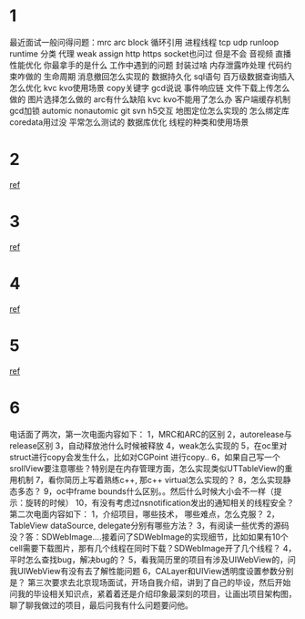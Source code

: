 # 1

最近面试一般问得问题：mrc arc block 循环引用 进程线程 tcp udp runloop runtime 分类 代理 weak assign http https socket也问过 但是不会 音视频 直播 性能优化 你最拿手的是什么 工作中遇到的问题 封装过啥 内存泄露咋处理 代码约束咋做的 生命周期 消息撤回怎么实现的 数据持久化 sql语句 百万级数据查询插入怎么优化 kvc kvo使用场景 copy关键字 gcd说说 事件响应链 文件下载上传怎么做的 图片选择怎么做的 arc有什么缺陷 kvc kvo不能用了怎么办 客户端缓存机制 gcd加锁 automic nonautomic git svn h5交互 地图定位怎么实现的 怎么绑定库 coredata用过没 平常怎么测试的 数据库优化 线程的种类和使用场景

# 2

[ref](http://hl1987.com/2017/09/05/%E8%85%BE%E8%AE%AFSNG%E6%9F%90%E9%83%A8%E9%97%A8iOS%E9%9D%A2%E8%AF%95%E7%BB%8F%E5%8E%86/)

# 3

[ref](https://juejin.im/post/5b5a8e7e518825615e6f6c11)

# 4

[ref](https://github.com/lzyy/iOS-Developer-Interview-Questions)

# 5

[ref](http://www.zoomfeng.com/blog/ios-level-up.html)

# 6

电话面了两次，第一次电面内容如下：
1，MRC和ARC的区别
2，autorelease与release区别
3，自动释放池什么时候被释放
4，weak怎么实现的
5，在oc里对struct进行copy会发生什么，比如对CGPoint 进行copy..
6，如果自己写一个srollView要注意哪些？特别是在内存管理方面，怎么实现类似UTTableView的重用机制
7，看你简历上写着熟练c++, 那c++ virtual怎么实现的？
8，怎么实现静态多态？
9，oc中frame bounds什么区别。。然后什么时候大小会不一样（提示：旋转的时候）
10，有没有考虑过nsnotification发出的通知相关的线程安全？
第二次电面内容如下：
1，介绍项目，哪些技术， 哪些难点，怎么克服？
2，TableView dataSource, delegate分别有哪些方法？
3，有阅读一些优秀的源码没？答：SDWebImage....接着问了SDWebImage的实现细节，比如如果有10个cell需要下载图片，那有几个线程在同时下载？SDWebImage开了几个线程？
4，平时怎么查找bug，解决bug的？
5，看我简历里的项目有涉及UIWebView的，问我UIWebView有没有去了解性能问题
6，CALayer和UIView透明度设置参数分别是？
第三次要求去北京现场面试，开场自我介绍，讲到了自己的毕设，然后开始问我的毕设相关知识点，紧着着还是介绍印象最深刻的项目，让画出项目架构图，聊了聊我做过的项目，最后问我有什么问题要问他。
